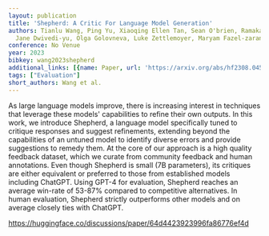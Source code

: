 ```yaml
---
layout: publication
title: 'Shepherd: A Critic For Language Model Generation'
authors: Tianlu Wang, Ping Yu, Xiaoqing Ellen Tan, Sean O'brien, Ramakanth Pasunuru,
  Jane Dwivedi-yu, Olga Golovneva, Luke Zettlemoyer, Maryam Fazel-zarandi, Asli Celikyilmaz
conference: No Venue
year: 2023
bibkey: wang2023shepherd
additional_links: [{name: Paper, url: 'https://arxiv.org/abs/hf2308.04592'}]
tags: ["Evaluation"]
short_authors: Wang et al.
---
```

As large language models improve, there is increasing interest in techniques that leverage these models' capabilities to refine their own outputs. In this work, we introduce Shepherd, a language model specifically tuned to critique responses and suggest refinements, extending beyond the capabilities of an untuned model to identify diverse errors and provide suggestions to remedy them. At the core of our approach is a high quality feedback dataset, which we curate from community feedback and human annotations. Even though Shepherd is small (7B parameters), its critiques are either equivalent or preferred to those from established models including ChatGPT. Using GPT-4 for evaluation, Shepherd reaches an average win-rate of 53-87% compared to competitive alternatives. In human evaluation, Shepherd strictly outperforms other models and on average closely ties with ChatGPT.

https://huggingface.co/discussions/paper/64d4423923996fa86776ef4d